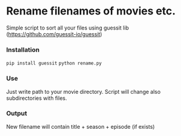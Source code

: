 # Rename filenames of movies etc.

Simple script to sort all your files using guessit lib (https://github.com/guessit-io/guessit)

### Installation
`pip install guessit`
`python rename.py`

### Use
Just write path to your movie directory. Script will change also subdirectories with files.

### Output
New filename will contain title + season + episode (if exists)

